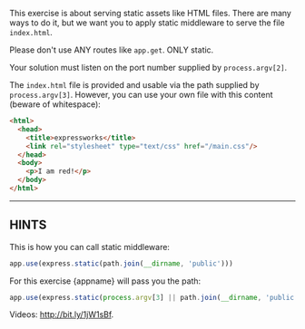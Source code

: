 This exercise is about serving static assets like HTML files.
There are many ways to do it, but we want you to apply static middleware to serve the file `index.html`.

Please don't use ANY routes like `app.get`. ONLY static.

Your solution must listen on the port number supplied by `process.argv[2]`.

The `index.html` file is provided and usable via the path supplied by
`process.argv[3]`. However, you can use your own file with this content (beware of whitespace):

```html
<html>
  <head>
    <title>expressworks</title>
    <link rel="stylesheet" type="text/css" href="/main.css"/>
  </head>
  <body>
    <p>I am red!</p>
  </body>
</html>
```

-----------------------------

## HINTS

This is how you can call static middleware:

```js
app.use(express.static(path.join(__dirname, 'public')))
```

For this exercise {appname} will pass you the path:

```js
app.use(express.static(process.argv[3] || path.join(__dirname, 'public')))
```

Videos: http://bit.ly/1jW1sBf.
